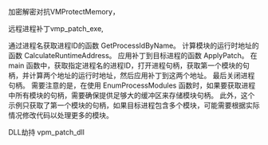 加密解密对抗VMProtectMemory，

远程进程补丁vmp_patch_exe,

通过进程名获取进程ID的函数 GetProcessIdByName。
计算模块的运行时地址的函数 CalculateRuntimeAddress。
应用补丁到目标进程的函数 ApplyPatch。
在 main 函数中，获取指定进程名的进程ID，打开进程句柄，获取第一个模块的句柄，并计算两个地址的运行时地址，然后应用补丁到这两个地址。
最后关闭进程句柄。
需要注意的是，在使用 EnumProcessModules 函数时，如果要获取进程中所有模块的句柄，需要确保提供足够大的缓冲区来存储模块句柄。
此外，这个示例只获取了第一个模块的句柄，如果目标进程包含多个模块，可能需要根据实际情况修改代码以处理更多的模块。

DLL劫持 vpm_patch_dll
